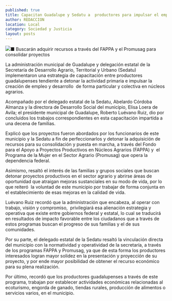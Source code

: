 ```yaml
---
published: true
title: Capacitan Guadalupe y Sedatu a  productores para impulsar el empleo
author: REDACCION
location: Local
category: Sociedad y Justicia
layout: posts
---
```


![](http://i.imgur.com/VpKWrBJm.jpg)■ Buscarán adquirir recursos a través del FAPPA y el Promusag para consolidar proyectos 

La administración municipal de Guadalupe y delegación estatal de la Secretaría de Desarrollo Agrario, Territorial y Urbano (Sedatu) implementaron una estrategia de capacitación entre productores guadalupenses tendiente a detonar la actividad primaria e impulsar la creación de empleo y desarrollo  de forma particular y colectiva en núcleos agrarios.

Acompañado por el delegado estatal de la Sedatu, Abelardo Córdoba Almanza y la directora de Desarrollo Social del municipio, Elisa Loera de Avila; el presidente municipal de Guadalupe, Roberto Luévano Ruiz, dio por concluidos los trabajos correspondientes en esta capacitación impartida a una decena de familias. 

Explicó que los proyectos fueron abordados por los funcionarios de este municipio y la Sedatu a fin de perfeccionarlos y detonar la adquisición de recursos para su consolidación y puesta en marcha, a través del Fondo para el Apoyo a Proyectos Productivos en Núcleos Agrarios (FAPPA) y  el Programa de la Mujer en el Sector Agrario (Promusag) que opera la dependencia federal.

Asimismo, resaltó el interés de las familias y grupos sociales que buscan detonar proyectos productivos en el sector agrario y abrirse áreas de oportunidad que atraigan mejoras sustanciales en su modo de vida, por lo que reiteró  la voluntad de este municipio por trabajar de forma conjunta en el establecimiento de esas mejoras en la calidad de vida.


Luévano Ruiz recordó que la administración que encabeza, al operar con trabajo, visión y compromiso,  privilegiará esa alienación estrategia y operativa que existe entre gobiernos federal y estatal, lo cual se traducirá en resultados de impacto favorable entre los ciudadanos que a través de estos programas buscan el progreso de sus familias y el de sus comunidades.

Por su parte, el delegado estatal de la Sedatu resaltó la vinculación directa del municipio con la normatividad y operatividad de la secretaría, a través de los programas FAPPA y Promusag, ya que de esta forma los productores interesados logran mayor solidez en la presentación y proyección de su proyecto, y por ende mayor posibilidad de  obtener el recurso económico para su plena realización.

Por último, recordó que los productores guadalupenses a través de este programa, trabajan por establecer actividades económicas relacionadas al ecoturismo, engorda de ganado, tiendas rurales, producción de alimentos o servicios varios, en el municipio.

